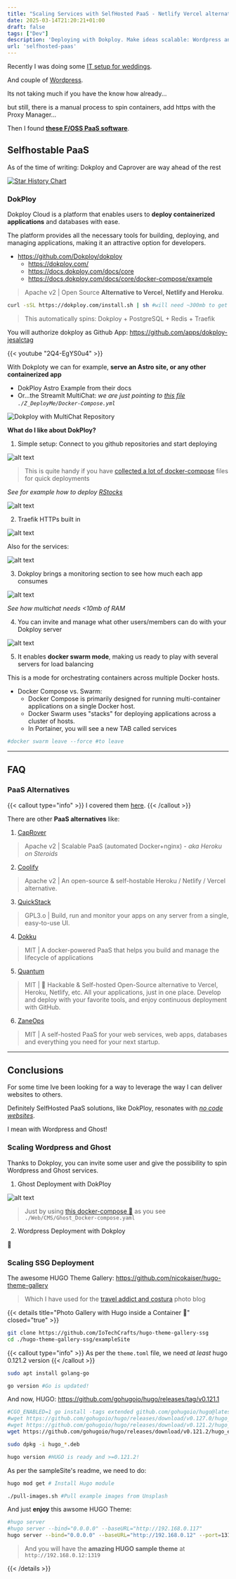 ```yaml
---
title: "Scaling Services with SelfHosted PaaS - Netlify Vercel alternatives"
date: 2025-03-14T21:20:21+01:00
draft: false
tags: ["Dev"]
description: 'Deploying with Dokploy. Make ideas scalable: Wordpress and Ghost Examples.'
url: 'selfhosted-paas'
---
```


Recently I was doing some [IT setup for weddings](https://jalcocert.github.io/JAlcocerT/software-for-weddings/).

And couple of [Wordpress](https://jalcocert.github.io/JAlcocerT/no-code-websites/).

Its not taking much if you have the know how already...

but still, there is a manual process to spin containers, add https with the Proxy Manager...

Then I found **[these F/OSS PaaS software](https://jalcocert.github.io/JAlcocerT/deploying-software-with-paas-to-servers/)**.

## Selfhostable PaaS

As of the time of writing: Dokploy and Caprover are way ahead of the rest

[![Star History Chart](https://api.star-history.com/svg?repos=Dokploy/dokploy,caprover/caprover,zane-ops/zane-ops,rodyherrera/Quantum&,type=Date)](https://star-history.com/#Dokploy/dokploy&caprover/caprover&rodyherrera/Quantum&zane-ops/zane-ops&Date)


### DokPloy

Dokploy Cloud is a platform that enables users to **deploy containerized applications** and databases with ease. 

The platform provides all the necessary tools for building, deploying, and managing applications, making it an attractive option for developers.

* https://github.com/Dokploy/dokploy
  * https://dokploy.com/
  * https://docs.dokploy.com/docs/core
  * https://docs.dokploy.com/docs/core/docker-compose/example

> Apache v2 | Open Source **Alternative to Vercel, Netlify and Heroku**.

```sh
curl -sSL https://dokploy.com/install.sh | sh #will need ~300mb to get started
```

> This automatically spins: Dokploy + PostgreSQL + Redis + Traefik


You will authorize dokploy as Github App: https://github.com/apps/dokploy-jesalctag

<!-- 
https://www.youtube.com/watch?v=2Q4-EgYS0u4
 -->
{{< youtube "2Q4-EgYS0u4" >}}

With Dokploty we can for example, **serve an Astro site, or any other containerized app**

* DokPloy Astro Example from their docs
* Or...the Streamlt MultiChat: *we are just pointing to [this file](https://github.com/JAlcocerT/Streamlit-MultiChat/blob/main/Z_DeployMe/Docker-Compose.yml) `./Z_DeployMe/Docker-Compose.yml`*

![Dokploy with MultiChat Repository](/blog_img/selfh/PaaS/dokploy-multichat.png)

**What do I like about DokPloy?**

1. Simple setup: Connect to you github repositories and start deploying

![alt text](/blog_img/selfh/PaaS/dokploy-github-app.png)

> This is quite handy if you have [collected a lot of docker-compose](https://github.com/JAlcocerT/Docker/) files for quick deployments

*See for example how to deploy [RStocks](https://github.com/JAlcocerT/R_Stocks)*

![alt text](/blog_img/selfh/PaaS/dokploy-rstocks.png)

2. Traefik HTTPs built in

![alt text](/blog_img/selfh/PaaS/dockploy-https.png)

Also for the services:

![alt text](/blog_img/selfh/PaaS/dokploy-rstocks-service-https.png)

3. Dokploy brings a monitoring section to see how much each app consumes

![alt text](/blog_img/selfh/PaaS/dokploy-monitoring-multichat.png)

*See how multichat needs <10mb of RAM*

4. You can invite and manage what other users/members can do with your Dokploy server

![alt text](/blog_img/selfh/PaaS/dokploy-member.png)

5. It enables **docker swarm mode**, making us ready to play with several servers for load balancing

This is a mode for orchestrating containers across multiple Docker hosts.

* Docker Compose vs. Swarm:
  * Docker Compose is primarily designed for running multi-container applications on a single Docker host.
  * Docker Swarm uses "stacks" for deploying applications across a cluster of hosts.
  * In Portainer, you will see a new TAB called services

```sh
#docker swarm leave --force #to leave
```
---

## FAQ

### PaaS Alternatives

{{< callout type="info" >}}
I covered them [here](https://jalcocert.github.io/JAlcocerT/deploying-software-with-paas-to-servers/).
{{< /callout >}}

There are other **PaaS alternatives** like:

1. [CapRover](https://github.com/caprover/caprover)

> Apache v2 | Scalable PaaS (automated Docker+nginx) - *aka Heroku on Steroids*

2. [Coolify](https://github.com/coollabsio/coolify)

> Apache v2 |  An open-source & self-hostable Heroku / Netlify / Vercel alternative. 

3. [QuickStack](https://github.com/biersoeckli/QuickStack)

>  GPL3.o | Build, run and monitor your apps on any server from a single, easy-to-use UI. 

4. [Dokku](https://github.com/dokku/dokku)

> MIT | A docker-powered PaaS that helps you build and manage the lifecycle of applications

5. [Quantum](https://github.com/rodyherrera/Quantum)

> MIT | 🚀 Hackable & Self-hosted Open-Source alternative to Vercel, Heroku, Netlify, etc. All your applications, just in one place. Develop and deploy with your favorite tools, and enjoy continuous deployment with GitHub.


6. [ZaneOps](https://github.com/zane-ops/zane-ops)

> MIT | A self-hosted PaaS for your web services, web apps, databases and everything you need for your next startup.

--- 

## Conclusions

For some time Ive been looking for a way to leverage the way I can deliver websites to others.

Definitely SelfHosted PaaS solutions, like DokPloy, resonates with *[no code websites](https://jalcocert.github.io/JAlcocerT/no-code-websites/)*.

I mean with Wordpress and Ghost!

### Scaling Wordpress and Ghost

Thanks to Dokploy, you can invite some user and give the possibility to spin Wordpress and Ghost services.

1. Ghost Deployment with DokPloy

![alt text](/blog_img/selfh/PaaS/dokploy-ghost.png)

> Just by using [this docker-compose 🐳](https://github.com/JAlcocerT/Docker/blob/main/Web/CMS/Ghost_Docker-compose.yaml) as you see `./Web/CMS/Ghost_Docker-compose.yaml`

2. Wordpress Deployment with Dokploy

🐳


### Scaling SSG Deployment

The awesome HUGO Theme Gallery: https://github.com/nicokaiser/hugo-theme-gallery

> Which I have used for the [travel addict and costura](https://jalcocert.github.io/JAlcocerT/websites-themes-2024/) photo blog

{{< details title="Photo Gallery with Hugo inside a Container 📌" closed="true" >}}

```sh
git clone https://github.com/IoTechCrafts/hugo-theme-gallery-ssg
cd ./hugo-theme-gallery-ssg/exampleSite
```

{{< callout type="info" >}}
As per the `theme.toml` file, we need *at least* hugo 0.121.2 version
{{< /callout >}}


```sh
sudo apt install golang-go
```

```sh
go version #Go is updated!
```

And now, HUGO: https://github.com/gohugoio/hugo/releases/tag/v0.121.1

```sh
#CGO_ENABLED=1 go install -tags extended github.com/gohugoio/hugo@latest #The latest
#wget https://github.com/gohugoio/hugo/releases/download/v0.127.0/hugo_0.127.0_linux-arm64.deb
#wget https://github.com/gohugoio/hugo/releases/download/v0.121.2/hugo_0.121.2_linux-arm64.deb
wget https://github.com/gohugoio/hugo/releases/download/v0.121.2/hugo_extended_0.121.2_linux-amd64.deb

sudo dpkg -i hugo_*.deb

hugo version #HUGO is ready and >=0.121.2!
```

As per the sampleSite's readme, we need to do:

```sh
hugo mod get # Install Hugo module

./pull-images.sh #Pull example images from Unsplash
```

And just **enjoy** this awsome HUGO Theme:

```sh
#hugo server
#hugo server --bind="0.0.0.0" --baseURL="http://192.168.0.117" 
hugo server --bind="0.0.0.0" --baseURL="http://192.168.0.12" --port=1319
```

> And you will have the **amazing HUGO sample theme** at `http://192.168.0.12:1319`

{{< /details >}}
